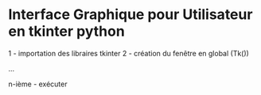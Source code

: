 <h1>Interface Graphique pour Utilisateur en tkinter python </h1>

1 - importation des libraires tkinter 
2 - création du fenêtre en global (Tk())

...


n-ième - exécuter 

